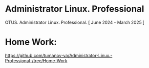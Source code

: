 # Administrator Linux. Professional
OTUS. Administrator Linux. Professional. [ June 2024 - March 2025 ]

# Home Work:

https://github.com/tumanov-va/Administrator-Linux.-Professional-/tree/Home-Work
